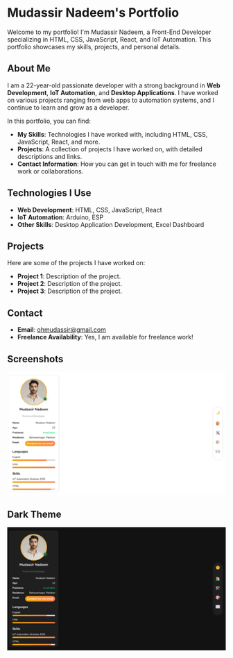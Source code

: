# Mudassir Nadeem's Portfolio

Welcome to my portfolio! I'm Mudassir Nadeem, a Front-End Developer specializing in HTML, CSS, JavaScript, React, and IoT Automation. This portfolio showcases my skills, projects, and personal details.

## About Me

I am a 22-year-old passionate developer with a strong background in **Web Development**, **IoT Automation**, and **Desktop Applications**. I have worked on various projects ranging from web apps to automation systems, and I continue to learn and grow as a developer.

In this portfolio, you can find:
- **My Skills**: Technologies I have worked with, including HTML, CSS, JavaScript, React, and more.
- **Projects**: A collection of projects I have worked on, with detailed descriptions and links.
- **Contact Information**: How you can get in touch with me for freelance work or collaborations.

## Technologies I Use

- **Web Development**: HTML, CSS, JavaScript, React
- **IoT Automation**: Arduino, ESP
- **Other Skills**: Desktop Application Development, Excel Dashboard

## Projects

Here are some of the projects I have worked on:

- **Project 1**: Description of the project.
- **Project 2**: Description of the project.
- **Project 3**: Description of the project.

## Contact

- **Email**: [ohmudassir@gmail.com](mailto:ohmudassir@gmail.com)
- **Freelance Availability**: Yes, I am available for freelance work!

## Screenshots

![Light Theme](https://raw.githubusercontent.com/ohmudassir/Mudassir-Nadeem-s-Portfolio/main/portfolio/src/assets/white.png)

## Dark Theme
![Dark Theme](https://raw.githubusercontent.com/ohmudassir/Mudassir-Nadeem-s-Portfolio/main/portfolio/src/assets/dark.png)


